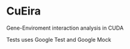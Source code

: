 CuEira
======

Gene-Enviroment interaction analysis in CUDA

Tests uses Google Test and Google Mock
